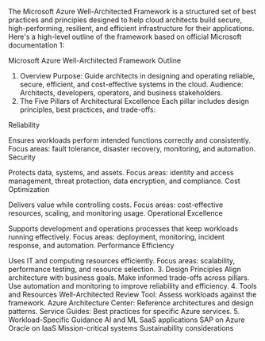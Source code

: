 The Microsoft Azure Well-Architected Framework is a structured set of best practices and principles designed to help cloud architects build secure, high-performing, resilient, and efficient infrastructure for their applications. Here's a high-level outline of the framework based on official Microsoft documentation 1:

Microsoft Azure Well-Architected Framework Outline
1. Overview
Purpose: Guide architects in designing and operating reliable, secure, efficient, and cost-effective systems in the cloud.
Audience: Architects, developers, operators, and business stakeholders.
2. The Five Pillars of Architectural Excellence
Each pillar includes design principles, best practices, and trade-offs:

Reliability

Ensures workloads perform intended functions correctly and consistently.
Focus areas: fault tolerance, disaster recovery, monitoring, and automation.
Security

Protects data, systems, and assets.
Focus areas: identity and access management, threat protection, data encryption, and compliance.
Cost Optimization

Delivers value while controlling costs.
Focus areas: cost-effective resources, scaling, and monitoring usage.
Operational Excellence

Supports development and operations processes that keep workloads running effectively.
Focus areas: deployment, monitoring, incident response, and automation.
Performance Efficiency

Uses IT and computing resources efficiently.
Focus areas: scalability, performance testing, and resource selection.
3. Design Principles
Align architecture with business goals.
Make informed trade-offs across pillars.
Use automation and monitoring to improve reliability and efficiency.
4. Tools and Resources
Well-Architected Review Tool: Assess workloads against the framework.
Azure Architecture Center: Reference architectures and design patterns.
Service Guides: Best practices for specific Azure services.
5. Workload-Specific Guidance
AI and ML
SaaS applications
SAP on Azure
Oracle on IaaS
Mission-critical systems
Sustainability considerations
